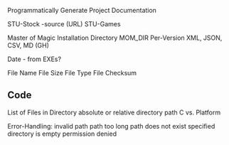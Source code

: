 
Programmatically Generate Project Documentation




STU-Stock
-source  (URL)
STU-Games


Master of Magic Installation Directory
MOM_DIR
Per-Version
XML, JSON, CSV, MD (GH)

Date - from EXEs?

File Name
File Size
File Type
File Checksum


## Code

List of Files in Directory
absolute or relative directory path
C vs. Platform

Error-Handling:
invalid path
path too long
path does not exist
specified directory is empty
permission denied

